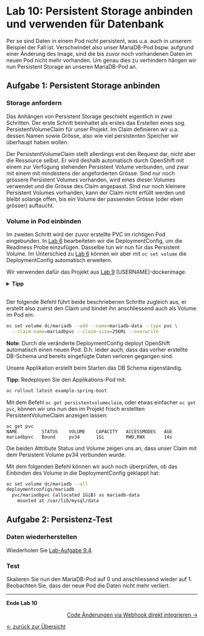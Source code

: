 # Lab 10: Persistent Storage anbinden und verwenden für Datenbank

Per se sind Daten in einem Pod nicht persistent, was u.a. auch in unserem Beispiel der Fall ist.
Verschwindet also unser MariaDB-Pod bspw. aufgrund einer Änderung des Image, sind die bis zuvor noch vorhandenen Daten im neuen Pod nicht mehr vorhanden.
Um genau dies zu verhindern hängen wir nun Persistent Storage an unseren MariaDB-Pod an.

## Aufgabe 1: Persistent Storage anbinden

### Storage anfordern

Das Anhängen von Persistent Storage geschieht eigentlich in zwei Schritten.
Der erste Schritt beinhaltet als erstes das Erstellen eines sog. PersistentVolumeClaim für unser Projekt.
Im Claim definieren wir u.a. dessen Namen sowie Grösse, also wie viel persistenten Speicher wir überhaupt haben wollen.

Der PersistentVolumeClaim stellt allerdings erst den Request dar, nicht aber die Ressource selbst.
Er wird deshalb automatisch durch OpenShift mit einem zur Verfügung stehenden Persistent Volume verbunden, und zwar mit einem mit mindestens der angeforderten Grösse.
Sind nur noch grössere Persistent Volumes vorhanden, wird eines dieser Volumes verwendet und die Grösse des Claim angepasst.
Sind nur noch kleinere Persistent Volumes vorhanden, kann der Claim nicht erfüllt werden und bleibt solange offen, bis ein Volume der passenden Grösse (oder eben grösser) auftaucht.


### Volume in Pod einbinden

Im zweiten Schritt wird der zuvor erstellte PVC im richtigen Pod eingebunden.
In [Lab 6](06_scale.md) bearbeiteten wir die DeploymentConfig, um die Readiness Probe einzufügen.
Dasselbe tun wir nun für das Persistent Volume.
Im Unterschied zu [Lab 6](06_scale.md) können wir aber mit `oc set volume` die DeploymentConfig automatisch erweitern.

Wir verwenden dafür das Projekt aus [Lab 9](09_database.md) [USERNAME]-dockerimage.

<details><summary><b>Tipp</b></summary>oc project [USERNAME]-dockerimage</details><br/>

Der folgende Befehl führt beide beschriebenen Schritte zugleich aus, er erstellt also zuerst den Claim und bindet ihn anschliessend auch als Volume im Pod ein:

```bash
oc set volume dc/mariadb --add --name=mariadb-data --type pvc \
  --claim-name=mariadbpvc --claim-size=256Mi --overwrite
```

__Note__:
Durch die veränderte DeploymentConfig deployt OpenShift automatisch einen neuen Pod.
D.h. leider auch, dass das vorher erstellte DB-Schema und bereits eingefügte Daten verloren gegangen sind.

Unsere Applikation erstellt beim Starten das DB Schema eigenständig.

__Tipp__:
Redeployen Sie den Applikations-Pod mit:

```bash
oc rollout latest example-spring-boot
```

Mit dem Befehl `oc get persistentvolumeclaim`, oder etwas einfacher `oc get pvc`, können wir uns nun den im Projekt frisch erstellten PersistentVolumeClaim anzeigen lassen:

```
oc get pvc
NAME         STATUS    VOLUME    CAPACITY   ACCESSMODES   AGE
mariadbpvc   Bound     pv34      1Gi        RWO,RWX       14s
```

Die beiden Attribute Status und Volume zeigen uns an, dass unser Claim mit dem Persistent Volume pv34 verbunden wurde.

Mit dem folgenden Befehl können wir auch noch überprüfen, ob das Einbinden des Volume in die DeploymentConfig geklappt hat:

```bash
oc set volume dc/mariadb --all
deploymentconfigs/mariadb
  pvc/mariadbpvc (allocated 1GiB) as mariadb-data
    mounted at /var/lib/mysql/data
```


## Aufgabe 2: Persistenz-Test
### Daten wiederherstellen

Wiederholen Sie [Lab-Aufgabe 9.4](09_database.md#l%C3%B6sung-lab84).


### Test

Skalieren Sie nun den MariaDB-Pod auf 0 und anschliessend wieder auf 1. Beobachten Sie, dass der neue Pod die Daten nicht mehr verliert.

---

__Ende Lab 10__

<p width="100px" align="right"><a href="11_dockerbuild_webhook.md">Code Änderungen via Webhook direkt integrieren →</a></p>

[← zurück zur Übersicht](../README.md)
